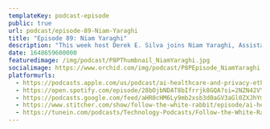 ```yaml
---
templateKey: podcast-episode
public: true
url: podcast/episode-89-Niam-Yaraghi
title: "Episode 89: Niam Yaraghi"
description: "This week host Derek E. Silva joins Niam Yaraghi, Assistant Professor of Business Technology at Miami Herbert Business School at the University of Miami and a nonresident Senior Fellow at the Brookings Institution Center for Technology Innovation. They take a deep dive into digital transformation in healthcare, how to define the value of data, and the right to be forgotten."
date: 1648659600000
featuredimage: /img/podcast/P8PThumbnail_NiamYaraghi.jpg
socialimage: https://www.orchid.com/img/podcast/P8PEpisode_NiamYaraghi.jpg
platformurls:
  - https://podcasts.apple.com/us/podcast/ai-healthcare-and-privacy-ethics-of-new-tech/id1516705670?i=1000555731792
  - https://open.spotify.com/episode/28bOjbNDAT8bIfrrjk8GQA?si=2NZN42VYTaW2DrE_JGC2Bw
  - https://podcasts.google.com/feed/aHR0cHM6Ly9mb2xsb3d0aGV3aGl0ZXJhYmJpdC5saWJzeW4uY29tL3Jzcw/episode/NjMzZGU0YjAtMzYxMC00ZTVjLWFiN2ItYjRhNWQ3NmMyNmMy
  - https://www.stitcher.com/show/follow-the-white-rabbit/episode/ai-healthcare-and-privacy-ethics-of-new-tech-with-niam-yaraghi-201890472
  - https://tunein.com/podcasts/Technology-Podcasts/Follow-the-White-Rabbit-p1330281/?topicId=170949347
---
```


